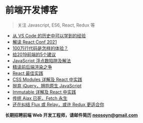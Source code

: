 前端开发博客
============

> 关注 Javascript, ES6, React, Redux 等

* [从 VS Code 的历史中可以学到的经验](https://github.com/camsong/blog/issues/15)
* [解读 React Conf 2021](https://github.com/camsong/blog/issues/14)
* [100万行代码是怎样的体验？](https://github.com/camsong/blog/issues/13)
* [给2019前端的5个建议](https://github.com/camsong/blog/issues/11)
* [JavaScript 浮点数陷阱及解法](https://github.com/camsong/blog/issues/9)
* [精读前后端渲染之争](https://github.com/camsong/blog/issues/8)
* [React 最佳实践](https://github.com/camsong/blog/issues/6)
* [CSS Modules 详解及 React 中实践](https://github.com/camsong/blog/issues/5)
* [抛弃 jQuery，拥抱原生 JavaScript](https://github.com/camsong/blog/issues/4)
* [Immutable 详解及 React 中实践](https://github.com/camsong/blog/issues/3)
* [传统 Ajax 已死，Fetch 永生](https://github.com/camsong/blog/issues/2)
* [还在纠结 Flux 或 Relay，或许 Redux 更适合你](https://github.com/camsong/blog/issues/1)

**长期招聘前端 Web 开发工程师，请邮件简历 [neosoyn@gmail.com](mailto:neosoyn@gmail.com)**
